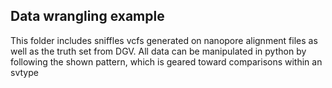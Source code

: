 ## Data wrangling example
This folder includes sniffles vcfs generated on nanopore alignment files as well as the truth set from DGV. 
All data can be manipulated in python by following the shown pattern, which is geared toward comparisons within an svtype

